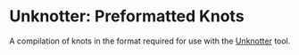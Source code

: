 # Unknotter: Preformatted Knots
A compilation of knots in the format required for use with the [Unknotter](https://github.com/brendanlynn/Unknotter/) tool.
